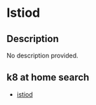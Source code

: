# Istiod

## Description

No description provided.

## k8 at home search

- [istiod](https://nanne.dev/k8s-at-home-search/#/istiod)
